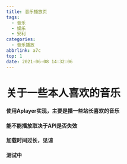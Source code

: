 ```yaml
---
title: 音乐播放页
tags:
  - 音乐
  - 娱乐
  - 安利
categories:
  - 音乐播放
abbrlink: a7c
top: 1
date: 2021-06-08 14:32:06
---
```

# 关于一些本人喜欢的音乐

#### 使用Aplayer实现，主要是播一些站长喜欢的音乐

#### 能不能播放取决于API是否失效

#### 加载时间过长，见谅

#### 测试中

<div id="aplayer" 
class="aplayer" 
data-id="6796897788" 
data-server="netease" 
data-type="playlist" 
data-mode="circulation" 
data-autoplay="false" 
data-mutex="true" 
data-listmaxheight="340px" 
data-preload="auto" 
data-theme="#2ad1c9">
</div>